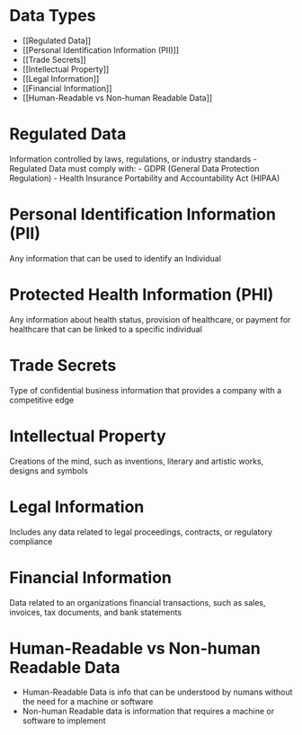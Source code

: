 # Data Types
- [[Regulated Data]]
- [[Personal Identification Information (PII)]]
- [[Trade Secrets]]
- [[Intellectual Property]]
- [[Legal Information]]
- [[Financial Information]]
- [[Human-Readable vs Non-human Readable Data]]
# Regulated Data

Information controlled by laws, regulations, or industry standards
    - Regulated Data must comply with:
      - GDPR (General Data Protection Regulation)
      - Health Insurance Portability and Accountability Act (HIPAA)

# Personal Identification Information (PII)

Any information that can be used to identify an Individual

# Protected Health Information (PHI)

Any information about health status, provision of healthcare, or payment for healthcare that can be linked to a specific individual


# Trade Secrets

Type of confidential business information that provides a company with a competitive edge

# Intellectual Property

Creations of the mind, such as inventions, literary and artistic works, designs and symbols

# Legal Information

Includes any data related to legal proceedings, contracts, or regulatory compliance

# Financial Information

Data related to an organizations financial transactions, such as sales, invoices, tax documents, and bank statements

# Human-Readable vs Non-human Readable Data
- Human-Readable Data is info that can be understood by numans without the need for a machine or software
- Non-human Readable data is information that requires a machine or software to implement